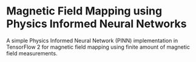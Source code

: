 # Magnetic Field Mapping using Physics Informed Neural Networks
A simple Physics Informed Neural Network (PINN) implementation in TensorFlow 2 for magnetic field mapping using finite amount of magnetic field measurements.
